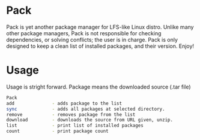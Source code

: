 # Pack
Pack is yet another package manager for LFS-like Linux distro. Unlike many other package managers, 
Pack is not responsible for checking dependencies, or solving conflicts; the user is in charge.
Pack is only designed to keep a clean list of installed packages, and their version. Enjoy!

# Usage
Usage is stright forward. Package means the downloaded source (.tar file)
```sh 
Pack
add              - adds package to the list
sync             - adds all packages at selected directory.
remove           - removes package from the list
download         - downloads the source from URL given, unzip.
list             - print list of installed packages
count            - print package count
```
